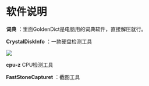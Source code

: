 # 软件说明

**词典**  ：里面GoldenDict是电脑用的词典软件，直接解压就行。

**CrystalDiskInfo** ：一款硬盘检测工具

![](https://s2.loli.net/2022/01/13/veY4C5pWz3X2fh7.jpg)

**cpu-z** CPU检测工具

**FastStoneCapturet** ：截图工具
